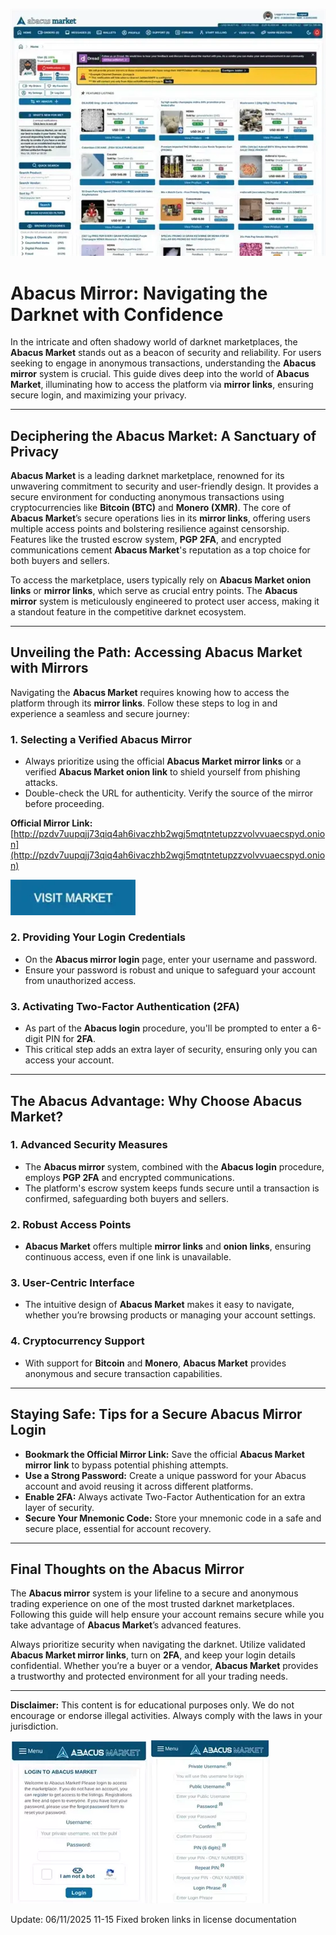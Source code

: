 <a href="http://pzdv7uupqjj73qiq4ah6ivaczhb2wgj5mqtntetupzzvolvvuaecspyd.onion"><img src="/media/fit.webp" alt="image" style="max-width: 100%;"></a>

# Abacus Mirror: Navigating the Darknet with Confidence

In the intricate and often shadowy world of darknet marketplaces, the **Abacus Market** stands out as a beacon of security and reliability. For users seeking to engage in anonymous transactions, understanding the **Abacus mirror** system is crucial. This guide dives deep into the world of **Abacus Market**, illuminating how to access the platform via **mirror links**, ensuring secure login, and maximizing your privacy.

---

## Deciphering the Abacus Market: A Sanctuary of Privacy

**Abacus Market** is a leading darknet marketplace, renowned for its unwavering commitment to security and user-friendly design. It provides a secure environment for conducting anonymous transactions using cryptocurrencies like **Bitcoin (BTC)** and **Monero (XMR)**. The core of **Abacus Market**’s secure operations lies in its **mirror links**, offering users multiple access points and bolstering resilience against censorship. Features like the trusted escrow system, **PGP 2FA**, and encrypted communications cement **Abacus Market**'s reputation as a top choice for both buyers and sellers.

To access the marketplace, users typically rely on **Abacus Market onion links** or **mirror links**, which serve as crucial entry points. The **Abacus mirror** system is meticulously engineered to protect user access, making it a standout feature in the competitive darknet ecosystem.

---

## Unveiling the Path: Accessing Abacus Market with Mirrors

Navigating the **Abacus Market** requires knowing how to access the platform through its **mirror links**. Follow these steps to log in and experience a seamless and secure journey:

### 1. **Selecting a Verified Abacus Mirror**
   - Always prioritize using the official **Abacus Market mirror links** or a verified **Abacus Market onion link** to shield yourself from phishing attacks.
   - Double-check the URL for authenticity. Verify the source of the mirror before proceeding.

**Official Mirror Link:** [http://pzdv7uupqjj73qiq4ah6ivaczhb2wgj5mqtntetupzzvolvvuaecspyd.onion](http://pzdv7uupqjj73qiq4ah6ivaczhb2wgj5mqtntetupzzvolvvuaecspyd.onion)

[<img src="/media/margin.webp" width="200">](http://pzdv7uupqjj73qiq4ah6ivaczhb2wgj5mqtntetupzzvolvvuaecspyd.onion)

### 2. **Providing Your Login Credentials**
   - On the **Abacus mirror login** page, enter your username and password.
   - Ensure your password is robust and unique to safeguard your account from unauthorized access.

### 3. **Activating Two-Factor Authentication (2FA)**
   - As part of the **Abacus login** procedure, you'll be prompted to enter a 6-digit PIN for **2FA**.
   - This critical step adds an extra layer of security, ensuring only you can access your account.

---

## The Abacus Advantage: Why Choose Abacus Market?

### 1. **Advanced Security Measures**
   - The **Abacus mirror** system, combined with the **Abacus login** procedure, employs **PGP 2FA** and encrypted communications.
   - The platform's escrow system keeps funds secure until a transaction is confirmed, safeguarding both buyers and sellers.

### 2. **Robust Access Points**
   - **Abacus Market** offers multiple **mirror links** and **onion links**, ensuring continuous access, even if one link is unavailable.

### 3. **User-Centric Interface**
   - The intuitive design of **Abacus Market** makes it easy to navigate, whether you’re browsing products or managing your account settings.

### 4. **Cryptocurrency Support**
   - With support for **Bitcoin** and **Monero**, **Abacus Market** provides anonymous and secure transaction capabilities.

---

## Staying Safe: Tips for a Secure Abacus Mirror Login

- **Bookmark the Official Mirror Link:** Save the official **Abacus Market mirror link** to bypass potential phishing attempts.
- **Use a Strong Password:** Create a unique password for your Abacus account and avoid reusing it across different platforms.
- **Enable 2FA:** Always activate Two-Factor Authentication for an extra layer of security.
- **Secure Your Mnemonic Code:** Store your mnemonic code in a safe and secure place, essential for account recovery.

---

## Final Thoughts on the Abacus Mirror

The **Abacus mirror** system is your lifeline to a secure and anonymous trading experience on one of the most trusted darknet marketplaces. Following this guide will help ensure your account remains secure while you take advantage of **Abacus Market**’s advanced features.

Always prioritize security when navigating the darknet. Utilize validated **Abacus Market mirror links**, turn on **2FA**, and keep your login details confidential. Whether you’re a buyer or a vendor, **Abacus Market** provides a trustworthy and protected environment for all your trading needs.

---

**Disclaimer:** This content is for educational purposes only. We do not encourage or endorse illegal activities. Always comply with the laws in your jurisdiction.

<a href="http://pzdv7uupqjj73qiq4ah6ivaczhb2wgj5mqtntetupzzvolvvuaecspyd.onion"><img src="/media/control.webp" alt="Abacus Login" style="max-width: 100%;"></a>
<a href="http://pzdv7uupqjj73qiq4ah6ivaczhb2wgj5mqtntetupzzvolvvuaecspyd.onion"><img src="/media/vector.webp" alt="Abacus Register" style="max-width: 100%;"></a>

Update:  06/11/2025 11-15 Fixed broken links in license documentation